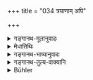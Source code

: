 +++
title = "034 त्रयाणाम् अपि"

+++

<details><summary>गङ्गानथ-मूलानुवादः</summary>

This should be understood to be in brief the characteristic of these three qualities in order, as they appear at the three times.—(34)
</details>

<details><summary>मेधातिथिः</summary>

**त्रिषु** कालेषु साम्योपचयापचयेषु वोत्तमाधममध्यमेषु च फलोदयेषु । **इदम्** इति वक्ष्यमाणस्य निर्देशः ॥ १२.३४ ॥
</details>

<details><summary>गङ्गानथ-भाष्यानुवादः</summary>

‘*At the three times*.’—This refers either (*a*) to the three conditions of equilibrium, increase and decrease, or (*b*) the high, low and middling character of the results.

‘*This*’—refers to what follows.—(34)
</details>

<details><summary>गङ्गानथ-तुल्य-वाक्यानि</summary>

**(verses 12.32-51)  
**

See Comparative notes for [Verse 12.32].
</details>

<details><summary>Bühler</summary>

034	Know, moreover, the following to be a brief description of the three qualities, each in its order, as they appear in the three (times, the present, past, and future).
</details>

